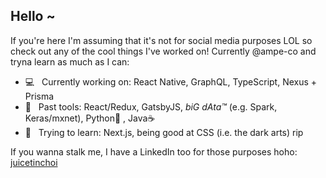 ## Hello ~

If you're here I'm assuming that it's not for social media purposes LOL so check out any of the cool things I've worked on! Currently @ampe-co and tryna learn as much as I can: 
- 💻 &nbsp; Currently working on: React Native, GraphQL, TypeScript, Nexus + Prisma
- 🔨 &nbsp; Past tools: React/Redux, GatsbyJS, *biG dAta™* (e.g. Spark, Keras/mxnet), Python🐍 , Java☕️ 
- 🌱 &nbsp; Trying to learn: Next.js, being good at CSS (i.e. the dark arts) rip

If you wanna stalk me, I have a LinkedIn too for those purposes hoho: &nbsp; [juicetinchoi](linkedin.com/in/juicetinchoi/)
<!--
**orangejuicetin/orangejuicetin** is a ✨ _special_ ✨ repository because its `README.md` (this file) appears on your GitHub profile.

Here are some ideas to get you started:

- 🔭 I’m currently working on ...
- 🌱 I’m currently learning ...
- 👯 I’m looking to collaborate on ...
- 🤔 I’m looking for help with ...
- 💬 Ask me about ...
- 📫 How to reach me: ...
- 😄 Pronouns: ...
- ⚡ Fun fact: ...
-->

